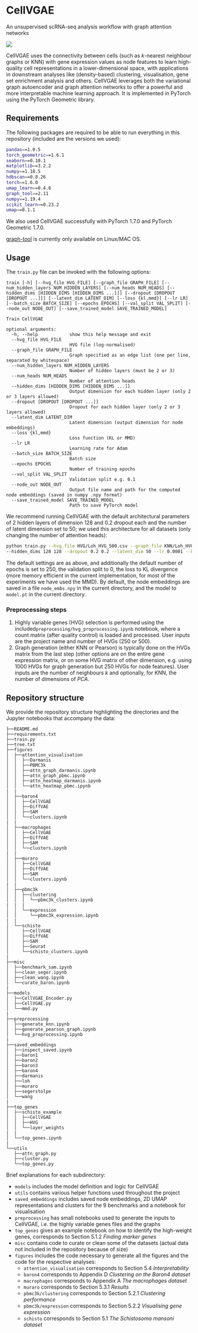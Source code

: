 # CellVGAE

An unsupervised scRNA-seq analysis workflow with graph attention networks

![](figures/workflow.png)



CellVGAE uses the connectivity between cells (such as *k*-nearest neighbour graphs or KNN) with gene expression values as node features to learn high-quality cell representations in a lower-dimensional space, with applications in downstream analyses like (density-based) clustering, visualisation, gene set enrichment analysis and others. CellVGAE leverages both the variational graph autoencoder and graph attention networks to offer a powerful and more interpretable machine learning approach. It is implemented in PyTorch using the PyTorch Geometric library.

## Requirements

The following packages are required to be able to run everything in this repository (included are the versions we used):

```bash
pandas==1.0.5
torch_geometric==1.6.1
seaborn==0.10.1
matplotlib==3.2.2
numpy==1.18.5
hdbscan==0.8.26
torch==1.6.0
umap_learn==0.4.6
graph_tool==2.11
numpy==1.19.4
scikit_learn==0.23.2
umap==0.1.1
```
We also used CellVGAE successfully with PyTorch 1.7.0 and PyTorch Geometric 1.7.0. 

[graph-tool](https://graph-tool.skewed.de/) is currently only available on Linux/MAC OS.

## Usage

The `train.py` file can be invoked with the following options:

```
train [-h] [--hvg_file HVG_FILE] [--graph_file GRAPH_FILE] [--num_hidden_layers NUM_HIDDEN_LAYERS] [--num_heads NUM_HEADS] [--hidden_dims [HIDDEN_DIMS [HIDDEN_DIMS ...]]] [--dropout [DROPOUT [DROPOUT ...]]] [--latent_dim LATENT_DIM] [--loss {kl,mmd}] [--lr LR] [--batch_size BATCH_SIZE] [--epochs EPOCHS] [--val_split VAL_SPLIT] [--node_out NODE_OUT] [--save_trained_model SAVE_TRAINED_MODEL]

Train CellVGAE

optional arguments:
  -h, --help            show this help message and exit
  --hvg_file HVG_FILE   
  						HVG file (log-normalised)
  --graph_file GRAPH_FILE
                        Graph specified as an edge list (one per line, separated by whitespace)
  --num_hidden_layers NUM_HIDDEN_LAYERS
                        Number of hidden layers (must be 2 or 3)
  --num_heads NUM_HEADS
                        Number of attention heads
  --hidden_dims [HIDDEN_DIMS [HIDDEN_DIMS ...]]
                        Output dimension for each hidden layer (only 2 or 3 layers allowed)
  --dropout [DROPOUT [DROPOUT ...]]
                        Dropout for each hidden layer (only 2 or 3 layers allowed)
  --latent_dim LATENT_DIM
                        Latent dimension (output dimension for node embeddings)
  --loss {kl,mmd}       
  						Loss function (KL or MMD)
  --lr LR               
  						Learning rate for Adam
  --batch_size BATCH_SIZE
                        Batch size
  --epochs EPOCHS       
  						Number of training epochs
  --val_split VAL_SPLIT
                        Validation split e.g. 0.1
  --node_out NODE_OUT   
  						Output file name and path for the computed node embeddings (saved in numpy .npy format)
  --save_trained_model SAVE_TRAINED_MODEL
                        Path to save PyTorch model
```



We recommend running CellVGAE with the default architectural parameters of 2 hidden layers of dimension 128 and 0.2 dropout each and the number of latent dimension set to 50; we used this architecture for all datasets (only changing the number of attention heads):

```bash
python train.py --hvg_file HVG/Loh_HVG_500.csv --graph_file KNN/Loh_HVG_500_KNN_k5_d50.txt --num_hidden_layers 2 --num_heads 10
--hidden_dims 128 128 --dropout 0.2 0.2 --latent_dim 50 --lr 0.0001 --batch_size 64
```

The default settings are as above, and additionally the default number of epochs is set to 250, the validation split to 0, the loss to KL divergence (more memory efficient in the current implementation, for most of the experiments we have used the MMD). By default, the node embeddings are saved in a file `node_embs.npy` in the current directory, and the model to `model.pt` in the current directory.

### Preprocessing steps

1. Highly variable genes (HVG) selection is performed using the included`preprocessing/hvg_proprocessing.ipynb` notebook, where a count matrix (after quality control) is loaded and processed. User inputs are the project name and number of HVGs (250 or 500).
2. Graph generation (either KNN or Pearson) is typically done on the HVGs matrix from the last step (other options are on the entire gene expression matrix, or on some HVG matrix of other dimension, e.g. using 1000 HVGs for graph generation but 250 HVGs for node features). User inputs are the number of neighbours *k* and optionally, for KNN, the number of dimensions of *PCA*.

## Repository structure

We provide the repository structure highlighting the directories and the Jupyter notebooks that accompany the data:

```
├──README.md
├──requirements.txt
├──train.py
├──tree.txt
├──figures
│  ├──attention_visualisation
│  │  ├──Darmanis
│  │  ├──PBMC3k
│  │  ├──attn_graph_darmanis.ipynb
│  │  ├──attn_graph_pbmc.ipynb
│  │  ├──attn_heatmap_darmanis.ipynb
│  │  └──attn_heatmap_pbmc.ipynb
|  |
│  ├──baron4
│  │  ├──CellVGAE
│  │  ├──DiffVAE
│  │  ├──SAM
│  │  └──clusters.ipynb
|  |
│  ├──macrophages
│  │  ├──CellVGAE
│  │  ├──DiffVAE
│  │  ├──SAM
│  │  └──clusters.ipynb
|  |
│  ├──muraro
│  │  ├──CellVGAE
│  │  ├──DiffVAE
│  │  ├──SAM
│  │  └──clusters.ipynb
|  |
│  ├──pbmc3k
│  │  ├──clustering
│  │  │  └──pbmc3k_clusters.ipynb
|  |  |
│  │  └──expression
│  │     └──pbmc3k_expression.ipynb
|  |
│  └──schisto
│     ├──CellVGAE
│     ├──DiffVAE
│     ├──SAM
│     ├──Seurat
│     └──schisto_clusters.ipynb
|
├──misc
│  ├──benchmark_sam.ipynb
│  ├──clean_seger.ipynb
│  ├──clean_wang.ipynb
│  └──curate_baron.ipynb
|
├──models
│  ├──CellVGAE_Encoder.py
│  ├──CellVGAE.py
│  └──mmd.py
|
├──preprocessing
│  ├──generate_knn.ipynb
│  ├──generate_pearson_graph.ipynb
│  └──hvg_proprocessing.ipynb
|
├──saved_embeddings
│  ├──inspect_saved.ipynb
│  ├──baron1
│  ├──baron2
│  ├──baron3
│  ├──baron4
│  ├──darmanis
│  ├──loh
│  ├──muraro
│  ├──segerstolpe
│  └──wang
|
├──top_genes
│  ├──schisto_example
│  │  ├──CellVGAE
│  │  ├──HVG
│  │  └──layer_weights
|  |
│  └──top_genes.ipynb
|
└──utils
   ├──attn_graph.py
   ├──cluster.py
   └──top_genes.py
```

Brief explanations for each subdirectory:

- `models` includes the model definition and logic for CellVGAE
- `utils` contains various helper functions used throughout the project
- `saved_embeddings` includes saved node embeddings, 2D UMAP representations and clusters for the 9 benchmarks and a notebook for visualisation
- `preprocessing` has small notebooks used to generate the inputs to CellVGAE, i.e. the highly variable genes files and the graphs
- `top_genes` gives an example notebook on how to identify the high-weight genes, corresponds to Section 5.1.2 *Finding marker genes*
- `misc` contains code to curate or clean some of the datasets (actual data not included in the repository because of size)
- `figures` includes the code necessary to generate all the figures and the code for the respective analyses:
  - `attention_visualisation` corresponds to Section 5.4 *Interpretability*
  - `baron4` corresponds to Appendix D *Clustering on the Baron4 dataset*
  - `macrophages` corresponds to Appendix A *The macrophages dataset*
  - `muraro` corresponds to Section 5.3.1 *Results*
  - `pbmc3k/clustering` corresponds to Section 5.2.1 *Clustering performance*
  - `pbmc3k/expression` corresponds to Section 5.2.2 *Visualising gene expression*
  - `schisto`  corresponds to Section 5.1 *The Schistosoma mansoni dataset*
